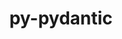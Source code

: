 ---
title: "py-pydantic"
layout: cache
categories: [package, develop]
meta: {"compilers": ["apple-clang@=15.0.0", "gcc@=11.4.0", "gcc@=13.2.0", "gcc@=9.4.0", "oneapi@=2024.2.1"], "num_specs": 31, "num_specs_by_stack": {"e4s": 5, "e4s-neoverse-v2": 4, "e4s-neoverse_v1": 2, "e4s-oneapi": 4, "e4s-power": 1, "ml-darwin-aarch64-mps": 3, "ml-linux-aarch64-cpu": 6, "ml-linux-aarch64-cuda": 6, "ml-linux-x86_64-cpu": 6, "ml-linux-x86_64-cuda": 6, "root": 31}, "oss": ["ubuntu20.04", "ubuntu22.04", "ubuntu24.04", "ventura"], "platforms": ["darwin", "linux"], "stacks": ["e4s", "e4s-neoverse-v2", "e4s-neoverse_v1", "e4s-oneapi", "e4s-power", "ml-darwin-aarch64-mps", "ml-linux-aarch64-cpu", "ml-linux-aarch64-cuda", "ml-linux-x86_64-cpu", "ml-linux-x86_64-cuda", "root"], "targets": ["aarch64", "neoverse_v1", "neoverse_v2", "ppc64le", "x86_64_v3"], "versions": ["1.10.19", "1.10.9", "2.10.1", "2.7.4"]}
spec_details: [{"compiler": "apple-clang@=15.0.0", "hash": "wdz7tmzull2hewtpygga5el5ynkkvgi3", "os": "ventura", "platform": "darwin", "size": "-", "stacks": ["ml-darwin-aarch64-mps", "root"], "tarball": "https://binaries.spack.io/develop/build_cache/darwin-ventura-aarch64/apple-clang-15.0.0/py-pydantic-2.10.1/darwin-ventura-aarch64-apple-clang-15.0.0-py-pydantic-2.10.1-wdz7tmzull2hewtpygga5el5ynkkvgi3.spack", "target": "aarch64", "variants": ["build_system=python_pip", "~dotenv"], "versions": ["2.10.1"]}, {"compiler": "apple-clang@=15.0.0", "hash": "d4r34cqim5fq2bwaafxkd3w42mjmpyb2", "os": "ventura", "platform": "darwin", "size": "-", "stacks": ["ml-darwin-aarch64-mps", "root"], "tarball": "https://binaries.spack.io/develop/build_cache/darwin-ventura-aarch64/apple-clang-15.0.0/py-pydantic-2.7.4/darwin-ventura-aarch64-apple-clang-15.0.0-py-pydantic-2.7.4-d4r34cqim5fq2bwaafxkd3w42mjmpyb2.spack", "target": "aarch64", "variants": ["build_system=python_pip", "~dotenv"], "versions": ["2.7.4"]}, {"compiler": "apple-clang@=15.0.0", "hash": "ibjlz5qjrmlfzawcjbx3ubix3d3j2nvz", "os": "ventura", "platform": "darwin", "size": "-", "stacks": ["ml-darwin-aarch64-mps", "root"], "tarball": "https://binaries.spack.io/develop/build_cache/darwin-ventura-aarch64/apple-clang-15.0.0/py-pydantic-2.10.1/darwin-ventura-aarch64-apple-clang-15.0.0-py-pydantic-2.10.1-ibjlz5qjrmlfzawcjbx3ubix3d3j2nvz.spack", "target": "aarch64", "variants": ["build_system=python_pip", "~dotenv"], "versions": ["2.10.1"]}, {"compiler": "gcc@=9.4.0", "hash": "qvattkbv6i57flkznvbczazkmbl7qe4z", "os": "ubuntu20.04", "platform": "linux", "size": "-", "stacks": ["e4s-power", "root"], "tarball": "https://binaries.spack.io/develop/build_cache/linux-ubuntu20.04-ppc64le/gcc-9.4.0/py-pydantic-1.10.19/linux-ubuntu20.04-ppc64le-gcc-9.4.0-py-pydantic-1.10.19-qvattkbv6i57flkznvbczazkmbl7qe4z.spack", "target": "ppc64le", "variants": ["build_system=python_pip", "~dotenv"], "versions": ["1.10.19"]}, {"compiler": "gcc@=11.4.0", "hash": "zwicfjhdemy6enryorazmxxwj6fclzo3", "os": "ubuntu22.04", "platform": "linux", "size": "-", "stacks": ["e4s-neoverse_v1", "root"], "tarball": "https://binaries.spack.io/develop/build_cache/linux-ubuntu22.04-neoverse_v1/gcc-11.4.0/py-pydantic-1.10.9/linux-ubuntu22.04-neoverse_v1-gcc-11.4.0-py-pydantic-1.10.9-zwicfjhdemy6enryorazmxxwj6fclzo3.spack", "target": "neoverse_v1", "variants": ["build_system=python_pip", "~dotenv"], "versions": ["1.10.9"]}, {"compiler": "gcc@=11.4.0", "hash": "4cetpkllodmqdowfu6df22m2lce5n46c", "os": "ubuntu22.04", "platform": "linux", "size": "-", "stacks": ["e4s-neoverse_v1", "root"], "tarball": "https://binaries.spack.io/develop/build_cache/linux-ubuntu22.04-neoverse_v1/gcc-11.4.0/py-pydantic-1.10.9/linux-ubuntu22.04-neoverse_v1-gcc-11.4.0-py-pydantic-1.10.9-4cetpkllodmqdowfu6df22m2lce5n46c.spack", "target": "neoverse_v1", "variants": ["build_system=python_pip", "~dotenv"], "versions": ["1.10.9"]}, {"compiler": "gcc@=11.4.0", "hash": "neabzzsbxhdhcogu6qbyco5zomf3pl2s", "os": "ubuntu22.04", "platform": "linux", "size": "-", "stacks": ["e4s-neoverse-v2", "root"], "tarball": "https://binaries.spack.io/develop/build_cache/linux-ubuntu22.04-neoverse_v2/gcc-11.4.0/py-pydantic-1.10.19/linux-ubuntu22.04-neoverse_v2-gcc-11.4.0-py-pydantic-1.10.19-neabzzsbxhdhcogu6qbyco5zomf3pl2s.spack", "target": "neoverse_v2", "variants": ["build_system=python_pip", "~dotenv"], "versions": ["1.10.19"]}, {"compiler": "gcc@=11.4.0", "hash": "gdsgl3qkww65vblu77225izckiwnkw3u", "os": "ubuntu22.04", "platform": "linux", "size": "-", "stacks": ["e4s-neoverse-v2", "root"], "tarball": "https://binaries.spack.io/develop/build_cache/linux-ubuntu22.04-neoverse_v2/gcc-11.4.0/py-pydantic-1.10.19/linux-ubuntu22.04-neoverse_v2-gcc-11.4.0-py-pydantic-1.10.19-gdsgl3qkww65vblu77225izckiwnkw3u.spack", "target": "neoverse_v2", "variants": ["build_system=python_pip", "~dotenv"], "versions": ["1.10.19"]}, {"compiler": "gcc@=11.4.0", "hash": "5wc4uqet75x347ce6ewrr7gcl2mzmjes", "os": "ubuntu22.04", "platform": "linux", "size": "-", "stacks": ["e4s-neoverse-v2", "root"], "tarball": "https://binaries.spack.io/develop/build_cache/linux-ubuntu22.04-neoverse_v2/gcc-11.4.0/py-pydantic-1.10.19/linux-ubuntu22.04-neoverse_v2-gcc-11.4.0-py-pydantic-1.10.19-5wc4uqet75x347ce6ewrr7gcl2mzmjes.spack", "target": "neoverse_v2", "variants": ["build_system=python_pip", "~dotenv"], "versions": ["1.10.19"]}, {"compiler": "gcc@=11.4.0", "hash": "e3akfqjilsknwytlvjfkltjs57jzvjvr", "os": "ubuntu22.04", "platform": "linux", "size": "-", "stacks": ["e4s-neoverse-v2", "root"], "tarball": "https://binaries.spack.io/develop/build_cache/linux-ubuntu22.04-neoverse_v2/gcc-11.4.0/py-pydantic-1.10.19/linux-ubuntu22.04-neoverse_v2-gcc-11.4.0-py-pydantic-1.10.19-e3akfqjilsknwytlvjfkltjs57jzvjvr.spack", "target": "neoverse_v2", "variants": ["build_system=python_pip", "~dotenv"], "versions": ["1.10.19"]}, {"compiler": "gcc@=11.4.0", "hash": "7o6z34uj3xthghowybeanozueqnmrend", "os": "ubuntu22.04", "platform": "linux", "size": "-", "stacks": ["e4s", "root"], "tarball": "https://binaries.spack.io/develop/build_cache/linux-ubuntu22.04-x86_64_v3/gcc-11.4.0/py-pydantic-1.10.19/linux-ubuntu22.04-x86_64_v3-gcc-11.4.0-py-pydantic-1.10.19-7o6z34uj3xthghowybeanozueqnmrend.spack", "target": "x86_64_v3", "variants": ["build_system=python_pip", "~dotenv"], "versions": ["1.10.19"]}, {"compiler": "gcc@=11.4.0", "hash": "bms7ozka2w4l6ry6dfwqfcpz5c3nbcjb", "os": "ubuntu22.04", "platform": "linux", "size": "-", "stacks": ["e4s", "root"], "tarball": "https://binaries.spack.io/develop/build_cache/linux-ubuntu22.04-x86_64_v3/gcc-11.4.0/py-pydantic-1.10.19/linux-ubuntu22.04-x86_64_v3-gcc-11.4.0-py-pydantic-1.10.19-bms7ozka2w4l6ry6dfwqfcpz5c3nbcjb.spack", "target": "x86_64_v3", "variants": ["build_system=python_pip", "~dotenv"], "versions": ["1.10.19"]}, {"compiler": "gcc@=11.4.0", "hash": "neo5owfnhjiolohbfbyeuxi2iczf24sm", "os": "ubuntu22.04", "platform": "linux", "size": "-", "stacks": ["e4s", "root"], "tarball": "https://binaries.spack.io/develop/build_cache/linux-ubuntu22.04-x86_64_v3/gcc-11.4.0/py-pydantic-1.10.19/linux-ubuntu22.04-x86_64_v3-gcc-11.4.0-py-pydantic-1.10.19-neo5owfnhjiolohbfbyeuxi2iczf24sm.spack", "target": "x86_64_v3", "variants": ["build_system=python_pip", "~dotenv"], "versions": ["1.10.19"]}, {"compiler": "gcc@=11.4.0", "hash": "ndqy66k5pvl4xnspxblxi5wuntvscohz", "os": "ubuntu22.04", "platform": "linux", "size": "-", "stacks": ["e4s", "root"], "tarball": "https://binaries.spack.io/develop/build_cache/linux-ubuntu22.04-x86_64_v3/gcc-11.4.0/py-pydantic-1.10.19/linux-ubuntu22.04-x86_64_v3-gcc-11.4.0-py-pydantic-1.10.19-ndqy66k5pvl4xnspxblxi5wuntvscohz.spack", "target": "x86_64_v3", "variants": ["build_system=python_pip", "~dotenv"], "versions": ["1.10.19"]}, {"compiler": "gcc@=11.4.0", "hash": "svceduanjdwy54tgomsjk66kcp6m2xfh", "os": "ubuntu22.04", "platform": "linux", "size": "-", "stacks": ["e4s", "root"], "tarball": "https://binaries.spack.io/develop/build_cache/linux-ubuntu22.04-x86_64_v3/gcc-11.4.0/py-pydantic-1.10.19/linux-ubuntu22.04-x86_64_v3-gcc-11.4.0-py-pydantic-1.10.19-svceduanjdwy54tgomsjk66kcp6m2xfh.spack", "target": "x86_64_v3", "variants": ["build_system=python_pip", "~dotenv"], "versions": ["1.10.19"]}, {"compiler": "oneapi@=2024.2.1", "hash": "7ngnujz4gvrni3zqmmtjgwllnhtq6bxp", "os": "ubuntu22.04", "platform": "linux", "size": "-", "stacks": ["e4s-oneapi", "root"], "tarball": "https://binaries.spack.io/develop/build_cache/linux-ubuntu22.04-x86_64_v3/oneapi-2024.2.1/py-pydantic-1.10.19/linux-ubuntu22.04-x86_64_v3-oneapi-2024.2.1-py-pydantic-1.10.19-7ngnujz4gvrni3zqmmtjgwllnhtq6bxp.spack", "target": "x86_64_v3", "variants": ["build_system=python_pip", "~dotenv"], "versions": ["1.10.19"]}, {"compiler": "oneapi@=2024.2.1", "hash": "rs6zegxirto6be5xp5odhggyxhizobu5", "os": "ubuntu22.04", "platform": "linux", "size": "-", "stacks": ["e4s-oneapi", "root"], "tarball": "https://binaries.spack.io/develop/build_cache/linux-ubuntu22.04-x86_64_v3/oneapi-2024.2.1/py-pydantic-1.10.19/linux-ubuntu22.04-x86_64_v3-oneapi-2024.2.1-py-pydantic-1.10.19-rs6zegxirto6be5xp5odhggyxhizobu5.spack", "target": "x86_64_v3", "variants": ["build_system=python_pip", "~dotenv"], "versions": ["1.10.19"]}, {"compiler": "oneapi@=2024.2.1", "hash": "p6o7nf5vikv4jebxzq3nurhmzmwzob63", "os": "ubuntu22.04", "platform": "linux", "size": "-", "stacks": ["e4s-oneapi", "root"], "tarball": "https://binaries.spack.io/develop/build_cache/linux-ubuntu22.04-x86_64_v3/oneapi-2024.2.1/py-pydantic-1.10.19/linux-ubuntu22.04-x86_64_v3-oneapi-2024.2.1-py-pydantic-1.10.19-p6o7nf5vikv4jebxzq3nurhmzmwzob63.spack", "target": "x86_64_v3", "variants": ["build_system=python_pip", "~dotenv"], "versions": ["1.10.19"]}, {"compiler": "oneapi@=2024.2.1", "hash": "vsjsdfl24epdmmmvjyzgczssvbhkz7io", "os": "ubuntu22.04", "platform": "linux", "size": "-", "stacks": ["e4s-oneapi", "root"], "tarball": "https://binaries.spack.io/develop/build_cache/linux-ubuntu22.04-x86_64_v3/oneapi-2024.2.1/py-pydantic-1.10.19/linux-ubuntu22.04-x86_64_v3-oneapi-2024.2.1-py-pydantic-1.10.19-vsjsdfl24epdmmmvjyzgczssvbhkz7io.spack", "target": "x86_64_v3", "variants": ["build_system=python_pip", "~dotenv"], "versions": ["1.10.19"]}, {"compiler": "gcc@=13.2.0", "hash": "tvmlrqfarzctv5qtqurgcfc3l3s43rr5", "os": "ubuntu24.04", "platform": "linux", "size": "-", "stacks": ["ml-linux-aarch64-cpu", "ml-linux-aarch64-cuda", "root"], "tarball": "https://binaries.spack.io/develop/build_cache/linux-ubuntu24.04-aarch64/gcc-13.2.0/py-pydantic-2.10.1/linux-ubuntu24.04-aarch64-gcc-13.2.0-py-pydantic-2.10.1-tvmlrqfarzctv5qtqurgcfc3l3s43rr5.spack", "target": "aarch64", "variants": ["build_system=python_pip", "~dotenv"], "versions": ["2.10.1"]}, {"compiler": "gcc@=13.2.0", "hash": "7mbmwpbhlb2c62dijt7rmojbvhaubuoq", "os": "ubuntu24.04", "platform": "linux", "size": "-", "stacks": ["ml-linux-aarch64-cpu", "ml-linux-aarch64-cuda", "root"], "tarball": "https://binaries.spack.io/develop/build_cache/linux-ubuntu24.04-aarch64/gcc-13.2.0/py-pydantic-2.10.1/linux-ubuntu24.04-aarch64-gcc-13.2.0-py-pydantic-2.10.1-7mbmwpbhlb2c62dijt7rmojbvhaubuoq.spack", "target": "aarch64", "variants": ["build_system=python_pip", "~dotenv"], "versions": ["2.10.1"]}, {"compiler": "gcc@=13.2.0", "hash": "zy7h7nan24odxcjc5kjvwccy4flcsbp3", "os": "ubuntu24.04", "platform": "linux", "size": "-", "stacks": ["ml-linux-aarch64-cpu", "ml-linux-aarch64-cuda", "root"], "tarball": "https://binaries.spack.io/develop/build_cache/linux-ubuntu24.04-aarch64/gcc-13.2.0/py-pydantic-2.10.1/linux-ubuntu24.04-aarch64-gcc-13.2.0-py-pydantic-2.10.1-zy7h7nan24odxcjc5kjvwccy4flcsbp3.spack", "target": "aarch64", "variants": ["build_system=python_pip", "~dotenv"], "versions": ["2.10.1"]}, {"compiler": "gcc@=13.2.0", "hash": "df5qyq56xfnt2dvsyexpzeasii64n647", "os": "ubuntu24.04", "platform": "linux", "size": "-", "stacks": ["ml-linux-aarch64-cpu", "ml-linux-aarch64-cuda", "root"], "tarball": "https://binaries.spack.io/develop/build_cache/linux-ubuntu24.04-aarch64/gcc-13.2.0/py-pydantic-2.10.1/linux-ubuntu24.04-aarch64-gcc-13.2.0-py-pydantic-2.10.1-df5qyq56xfnt2dvsyexpzeasii64n647.spack", "target": "aarch64", "variants": ["build_system=python_pip", "~dotenv"], "versions": ["2.10.1"]}, {"compiler": "gcc@=13.2.0", "hash": "zqpppygucy65jwj6j2zsa27h5r4lm5hy", "os": "ubuntu24.04", "platform": "linux", "size": "-", "stacks": ["ml-linux-aarch64-cpu", "ml-linux-aarch64-cuda", "root"], "tarball": "https://binaries.spack.io/develop/build_cache/linux-ubuntu24.04-aarch64/gcc-13.2.0/py-pydantic-2.10.1/linux-ubuntu24.04-aarch64-gcc-13.2.0-py-pydantic-2.10.1-zqpppygucy65jwj6j2zsa27h5r4lm5hy.spack", "target": "aarch64", "variants": ["build_system=python_pip", "~dotenv"], "versions": ["2.10.1"]}, {"compiler": "gcc@=13.2.0", "hash": "kcylgmgjowtykbitrez5shdt2kukab3s", "os": "ubuntu24.04", "platform": "linux", "size": "-", "stacks": ["ml-linux-aarch64-cpu", "ml-linux-aarch64-cuda", "root"], "tarball": "https://binaries.spack.io/develop/build_cache/linux-ubuntu24.04-aarch64/gcc-13.2.0/py-pydantic-2.10.1/linux-ubuntu24.04-aarch64-gcc-13.2.0-py-pydantic-2.10.1-kcylgmgjowtykbitrez5shdt2kukab3s.spack", "target": "aarch64", "variants": ["build_system=python_pip", "~dotenv"], "versions": ["2.10.1"]}, {"compiler": "gcc@=13.2.0", "hash": "o2sqfurbi2n7mf43dtzhmeafofxuczjl", "os": "ubuntu24.04", "platform": "linux", "size": "-", "stacks": ["ml-linux-x86_64-cpu", "ml-linux-x86_64-cuda", "root"], "tarball": "https://binaries.spack.io/develop/build_cache/linux-ubuntu24.04-x86_64_v3/gcc-13.2.0/py-pydantic-2.10.1/linux-ubuntu24.04-x86_64_v3-gcc-13.2.0-py-pydantic-2.10.1-o2sqfurbi2n7mf43dtzhmeafofxuczjl.spack", "target": "x86_64_v3", "variants": ["build_system=python_pip", "~dotenv"], "versions": ["2.10.1"]}, {"compiler": "gcc@=13.2.0", "hash": "6v6ve4ba4trtbhntp2dg3oa2i6cya6vp", "os": "ubuntu24.04", "platform": "linux", "size": "-", "stacks": ["ml-linux-x86_64-cpu", "ml-linux-x86_64-cuda", "root"], "tarball": "https://binaries.spack.io/develop/build_cache/linux-ubuntu24.04-x86_64_v3/gcc-13.2.0/py-pydantic-2.10.1/linux-ubuntu24.04-x86_64_v3-gcc-13.2.0-py-pydantic-2.10.1-6v6ve4ba4trtbhntp2dg3oa2i6cya6vp.spack", "target": "x86_64_v3", "variants": ["build_system=python_pip", "~dotenv"], "versions": ["2.10.1"]}, {"compiler": "gcc@=13.2.0", "hash": "ee6nwtdzssdf6rbzzieqs5vbyykjtddw", "os": "ubuntu24.04", "platform": "linux", "size": "-", "stacks": ["ml-linux-x86_64-cpu", "ml-linux-x86_64-cuda", "root"], "tarball": "https://binaries.spack.io/develop/build_cache/linux-ubuntu24.04-x86_64_v3/gcc-13.2.0/py-pydantic-2.10.1/linux-ubuntu24.04-x86_64_v3-gcc-13.2.0-py-pydantic-2.10.1-ee6nwtdzssdf6rbzzieqs5vbyykjtddw.spack", "target": "x86_64_v3", "variants": ["build_system=python_pip", "~dotenv"], "versions": ["2.10.1"]}, {"compiler": "gcc@=13.2.0", "hash": "rtz6aco3rcpijnbb7ex4g2qveipqcjqc", "os": "ubuntu24.04", "platform": "linux", "size": "-", "stacks": ["ml-linux-x86_64-cpu", "ml-linux-x86_64-cuda", "root"], "tarball": "https://binaries.spack.io/develop/build_cache/linux-ubuntu24.04-x86_64_v3/gcc-13.2.0/py-pydantic-2.10.1/linux-ubuntu24.04-x86_64_v3-gcc-13.2.0-py-pydantic-2.10.1-rtz6aco3rcpijnbb7ex4g2qveipqcjqc.spack", "target": "x86_64_v3", "variants": ["build_system=python_pip", "~dotenv"], "versions": ["2.10.1"]}, {"compiler": "gcc@=13.2.0", "hash": "4hgxtrl4zpj6pbrgl4jxhcz2q7sfbbux", "os": "ubuntu24.04", "platform": "linux", "size": "-", "stacks": ["ml-linux-x86_64-cpu", "ml-linux-x86_64-cuda", "root"], "tarball": "https://binaries.spack.io/develop/build_cache/linux-ubuntu24.04-x86_64_v3/gcc-13.2.0/py-pydantic-2.10.1/linux-ubuntu24.04-x86_64_v3-gcc-13.2.0-py-pydantic-2.10.1-4hgxtrl4zpj6pbrgl4jxhcz2q7sfbbux.spack", "target": "x86_64_v3", "variants": ["build_system=python_pip", "~dotenv"], "versions": ["2.10.1"]}, {"compiler": "gcc@=13.2.0", "hash": "mtywzcd7fwo67yu6okjt77enyu3l5svf", "os": "ubuntu24.04", "platform": "linux", "size": "-", "stacks": ["ml-linux-x86_64-cpu", "ml-linux-x86_64-cuda", "root"], "tarball": "https://binaries.spack.io/develop/build_cache/linux-ubuntu24.04-x86_64_v3/gcc-13.2.0/py-pydantic-2.10.1/linux-ubuntu24.04-x86_64_v3-gcc-13.2.0-py-pydantic-2.10.1-mtywzcd7fwo67yu6okjt77enyu3l5svf.spack", "target": "x86_64_v3", "variants": ["build_system=python_pip", "~dotenv"], "versions": ["2.10.1"]}]
---